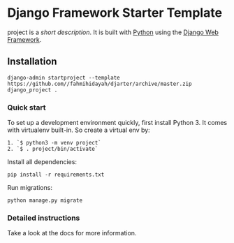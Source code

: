 

# Django Framework Starter Template

project is a _short description_. It is built with [Python][0] using the [Django Web Framework][1].

## Installation
    django-admin startproject --template https://github.com//fahmihidayah/djarter/archive/master.zip django_project .
### Quick start

To set up a development environment quickly, first install Python 3. It
comes with virtualenv built-in. So create a virtual env by:

    1. `$ python3 -m venv project`
    2. `$ . project/bin/activate`

Install all dependencies:

    pip install -r requirements.txt

Run migrations:

    python manage.py migrate

### Detailed instructions

Take a look at the docs for more information.

[0]: https://www.python.org/
[1]: https://www.djangoproject.com/
